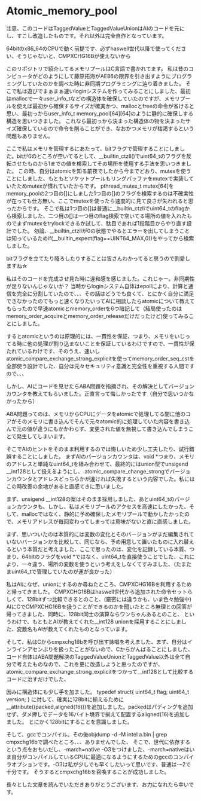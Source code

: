 # Atomic_memory_pool

注意、このコードはTaggedValueとTaggedValueUnionはAIのコードを元にし、すこし改造したものです。それ以外は完全自作となっています。

64bitのx86_64のCPUで動く前提です、必ずhaswell世代以降で使ってください、そうじゃないと、CMPXCHG16Bが使えないから

このリポジトリで紹介してるメモリプールはC言語で書かれてます。
私は昔のコンピュータがどのようにして藤原拓海がAE86の限界を引き出すようにプログラミングしていたのかを調べた時に非同期プログラミングに辿り着きました。
そこで私は遊びでまぁまぁ速いloginシステムを作ってみることにしました、最初はmallocで一々user_info_tなどの構造体を確保していたのですが、メモリプー
ルを使えば最初から確保するサイズが確実かつ、mallocとfreeの命令が省けると思い、最初っからuser_info_t memory_pool[64][64]のように静的に確保しする
構造を思いつきました。
これなら最初っから決まった構造体の物を決まったサイズ確保しているので命令を削ることができ、なおかつメモリが枯渇するという問題もありません。

ここで私はメモリを管理するにあたって、bitフラグで管理することにしました。bitが0のところが空いてるとして、__builtin_ctzll()でuint64_tのフラグを反転させたものから1までの値を検索してその場所を使用する手法を思いつきました。
この時、自分はatomicを知る前夜でしたから今までどおり、mutexを使うことにしました、もともとソケットプールもリングバッファをmutexで実装していたためmutexが慣れていたからです。
pthread_mutex_t mutex[64]をmemory_poolの2つ目の[]にしました1つ目の[]のフラグを検索するのは不確実性が在っても仕方無い、ここでmutexを使ったら速度的に見て良さが失われると思ったからです。
そこで私は1つ目の[]は普通に__builtin_ctzllでuint64_tのflagから検索しました、二つ目の[]は一つ目のflag検索で空いてる場所の値を入れたものでまずmutexをtrylockできるか試して、駄目であれば1段階目からやり直す設計でした。
勿論、__builtin_ctzllが0の状態でやるとエラーを出してしまうことは知っているためif(__builtin_expect(flag==UINT64_MAX,0))をやってから検索しました。

bitフラグを立てたり降ろしたりすることは皆さんわかってると思うので割愛しますね☆

私はそのコードを完成させ見た時に違和感を感じました。これじゃー。非同期性が足りないんじゃないか？
当時からloginシステム自体はepollにより、計算と通信を完全に分割していたので、、、その話はどうでも良くて、とにかく自分に満足できなかったのでもっと速くなりたいってAIに相談したらatomicについて教えてもらったので早速atomicとmemory_orderを6つ暗記して（結局使ったのはmemory_order_acquireとmemory_order_releaseだけだったけど)使ってみることにしました。

するとatomicというのは原理的には、一貫性を保証、つまり、メモリをいじってる時に他の処理が割り込まないことを保証しているわけですので、一貫性が保たれているわけです、そのうえ、速いしatomic_compare_exchange_strong_explicitを使ってmemory_order_seq_cstを全部使う設計でした、自分は元々セキュリティ意識と完全性を重視する人間ですので、、、

しかし、AIにコードを見せたらABA問題を指摘され、その解決としてバージョンカウンタを教えてもらいました。正直言って悔しかったです（自分で思いつかなかったから）

ABA問題ってのは、メモリからCPUにデータをatomicで処理してる間に他のコアがそのメモリに書き込んでそんで元々atomic的に処理していた内容を書き込んで元の値が違うにもかかわらず、変更された値を無視して書き込んでしまうことで発生してしまいます。

そこでAIのヒントをそのまま利用するのでは悔しいため少し工夫したり、試行錯誤することにしました。
まずAIのバージョンカウンタは、void *つまり、メモリのアドレスと単純なuint64_tを組み合わせて、最終的にはunion型でunsigend __int128として扱えるようにし、
atomic_compare_change_strongでバージョンカウンタとアドレスどっちらかが違ければ失敗するという内容でした。私にはこの時改善の余地があると直感てきに思いました。

まず、unsigend __int128の案はそのまま採用しました、あとuint64_tのバージョンカウンタも、しかし、私はメモリプールのアクセスを高速にしたかった、そして、mallocではなく、静的に予め確保したメモリプールで動かしたかったので、メモリアドレスが毎回変わってしまっては意味がないと直に直感しました。

まず、思いついたのは本質的には変数の変化とそのバージョンがまだ編集されていないバージョンかを比較して、同じなら、予め用意して置いたものに入れ替えるという本質だと考えました、ここで思ったのは、変化を記録している本質、つまり、64bitのフラグをvoid *ではなく、uint64_tを直接使うことでした、これにより、一々違う、場所の変数を使うという考えをしなくてすみました、（たまたまuint64_tで管理していたのが運が良かった）

私はAIになぜ、unionにするのか尋ねたところ、CMPXCHG16Bを利用するためと帰ってきました。
CMPXCHG16Bはhaswell世代から追加された命令セットらしくて、128bitずつ比較できるとのこと、(厳密には違うかも、いま色々勉強中)
AIにCでCMPXCHG16Bを扱うことができるのかを聞いたところ無理との回答が帰ってきました、同時に、128bit同士の演算ならワンちゃんあるとのこと、
というわけで、もともとAIが教えてくれた__int128 unionを採用することにしました、変数名もAIが教えてくれたものとなっています。

そして、私はCからcmpxchg16bを呼び出す詠唱を考えました、まず、自分はインラインアセンぶりを扱ったことがないので、Cからがんばることにしました、コード自体はABA問題解決のTaggedValueUnionとTaggedValue以外は全て自分で考えたものなので、これを更に改造しようと思ったのですが、atomic_compare_exchange_strong_explicitをつかって__int128として比較するコードに治すだけでした、

因みに構造体にも少し手を加ました。
typedef struct{
  uint64_t flag;
  uint64_t version;
}
に対して、確実に128bitに揃えるために__attribute((packed,aligned(16)))を追加しました。packedはパディングを追加せず、ダメ押しでデータを16バイト境界で揃えて配置するaligned(16)を追加しました。
とにかく128bitにすることを意識しました。

そして、gccでコンパイル。その後objdump -d -M intel a.bin | grep cmpxchg16bで調べたところ、、、ありませんでした、
そこで、世代に依存するという点をおもいだし、-march=native -O3をつけました、-march=nativeはいま自分がコンパイルしているCPUに最適になるようにするためのgccのコンパイラオプションです。-O3は私が少しでも早くしたいって思いです、普通は-~2で十分です。
そうするとcmpxchg16bを召喚することが成功しました。

長々とした文章を読んでいただきありがとうございます、お力になれたら幸いです。
